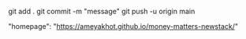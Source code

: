 git add .
git commit -m "message"
git push -u origin main 

"homepage": "https://ameyakhot.github.io/money-matters-newstack/"